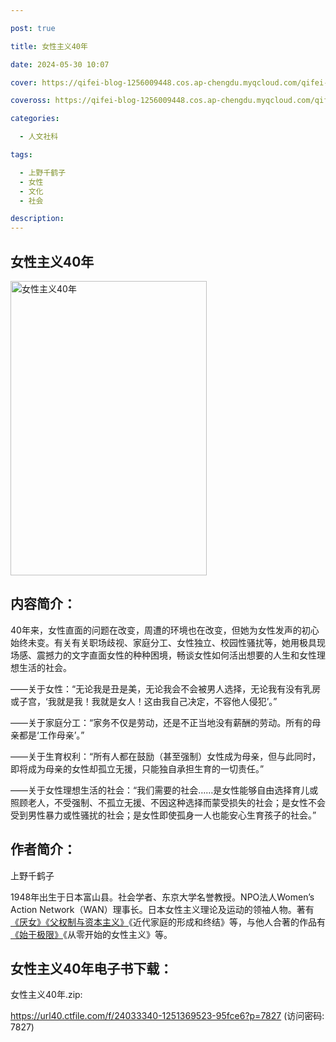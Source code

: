 ```yaml
---

post: true

title: 女性主义40年

date: 2024-05-30 10:07

cover: https://qifei-blog-1256009448.cos.ap-chengdu.myqcloud.com/qifei-blog/64ba05e91ddac507cc9fba6d.jpg

coveross: https://qifei-blog-1256009448.cos.ap-chengdu.myqcloud.com/qifei-blog/64ba05e91ddac507cc9fba6d.jpg

categories:

  - 人文社科

tags:

  - 上野千鹤子
  - 女性
  - 文化
  - 社会

description:
---
```


## 女性主义40年

<img alt="女性主义40年" class="aligncenter loaded" data-was-processed="true" decoding="async" fetchpriority="high" height="471" src="https://qifei-blog-1256009448.cos.ap-chengdu.myqcloud.com/qifei-blog/64ba05e91ddac507cc9fba6d.jpg" style="cursor: zoom-in;" width="314"/>

## 内容简介：

40年来，女性直面的问题在改变，周遭的环境也在改变，但她为女性发声的初心始终未变。有关有关职场歧视、家庭分工、女性独立、校园性骚扰等，她用极具现场感、震撼力的文字直面女性的种种困境，畅谈女性如何活出想要的人生和女性理想生活的社会。

——关于女性：“无论我是丑是美，无论我会不会被男人选择，无论我有没有乳房或子宫，‘我就是我！我就是女人！这由我自己决定，不容他人侵犯’。”

——关于家庭分工：“家务不仅是劳动，还是不正当地没有薪酬的劳动。所有的母亲都是‘工作母亲’。”

——关于生育权利：“所有人都在鼓励（甚至强制）女性成为母亲，但与此同时，即将成为母亲的女性却孤立无援，只能独自承担生育的一切责任。”

——关于女性理想生活的社会：“我们需要的社会……是女性能够自由选择育儿或照顾老人，不受强制、不孤立无援、不因这种选择而蒙受损失的社会；是女性不会受到男性暴力或性骚扰的社会；是女性即使孤身一人也能安心生育孩子的社会。”

## 作者简介：

上野千鹤子

1948年出生于日本富山县。社会学者、东京大学名誉教授。NPO法人Women’s Action Network（WAN）理事长。日本女性主义理论及运动的领袖人物。著有<a href="https://www.huibooks.com/12412.html">《厌女》</a><a href="https://www.huibooks.com/3847.html">《父权制与资本主义》</a>《近代家庭的形成和终结》等，与他人合著的作品有<a href="https://www.huibooks.com/3527.html">《始于极限》</a>《从零开始的女性主义》等。

## 女性主义40年电子书下载：

女性主义40年.zip: 

https://url40.ctfile.com/f/24033340-1251369523-95fce6?p=7827 (访问密码: 7827)
